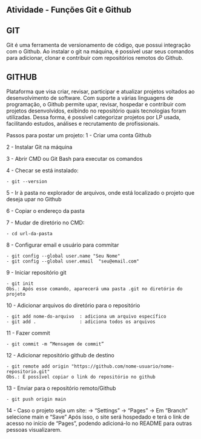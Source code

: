 ## Atividade - Funções Git e Github

<h2>GIT</h2>
Git é uma ferramenta de versionamento de código, que possui integração com o Github. Ao instalar o git na máquina, é possível usar seus comandos para adicionar, clonar e contribuir com repositórios remotos do Github.

<h2>GITHUB</h2>
Plataforma que visa criar, revisar, participar e atualizar projetos voltados ao desenvolvimento de software. Com suporte a várias linguagens de programação, o Github permite upar, revisar, hospedar e contribuir com projetos desenvolvidos, exibindo no repositório quais tecnologias foram utilizadas. Dessa forma, é possível categorizar projetos por LP usada, facilitando estudos, análises e recrutamento de profissionais. 

Passos para postar um projeto:
1 - Criar uma conta Github

2 - Instalar Git na máquina

3 - Abrir CMD ou Git Bash para executar os comandos

4 - Checar se está instalado:

    - git --version
  
5 - Ir à pasta no explorador de arquivos, onde está localizado o projeto que deseja upar no Github

6 - Copiar o endereço da pasta

7 - Mudar de diretório no CMD:

    - cd url-da-pasta
    
8 - Configurar email e usuário para commitar

    - git config --global user.name "Seu Nome"
    - git config --global user.email  "seu@email.com"
	
9 - Iniciar repositório git 

    - git init
    Obs.: Após esse comando, aparecerá uma pasta .git no diretório do projeto
    
10 - Adicionar arquivos do diretório para o repositório
    
    - git add nome-do-arquivo  : adiciona um arquivo específico
    - git add .                : adiciona todos os arquivos
    
11 - Fazer commit

    - git commit -m “Mensagem de commit”
    
12 - Adicionar repositório github de destino

    - git remote add origin "https://github.com/nome-usuario/nome-repositorio.git"
    Obs.: É possível copiar o link do repositório no github
   
13 - Enviar para o repositório remoto/Github

    - git push origin main
    
14 - Caso o projeto seja um site: 
    -> “Settings”
    -> “Pages”
    -> Em “Branch” selecione main e “Save”
   Após isso, o site será hospedado e terá o link de acesso no início de “Pages”, podendo adicioná-lo no README para outras pessoas visualizarem.


